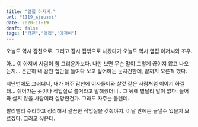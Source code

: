 ```yaml
---
title: "옆집 아저씨."
url: "1119_ajeussi"
date: 2020-11-19
draft: false
tags: ["감천","옆집","아저씨"]
---
```

오늘도 역시 감천으로. 그리고 잠시 집밖으로 나왔다가 오늘도 역시 옆집 아저씨와 조우.

아... 이 아저씨 사람이 참 그리운가보다. 나만 보면 무슨 말이 그렇게 끊이지 않고 나오는지... 은근히 내 감천 집안을 들여다 보고 싶어하는 눈치긴한데, 끝까지 모른척 했다.

지난번에도 그러더니, 내가 아주 감천에 이사들어와 살것 같은 사람처럼 이야기 하길래... 쉬어가는 곳이나 작업실로 쓸거라고 말해줬더니.. 그 뒤에 별달리 말이 없다. 들어와 살지 않을 사람이라 실망한건가. 그래도 자주는 볼텐데.

빨리빨리 수리하고 정리해서 깔끔한 작업실을 갖춰야지. 이달 안에는 끝낼수 있을지 모르겠다. 그러고 싶은데.
